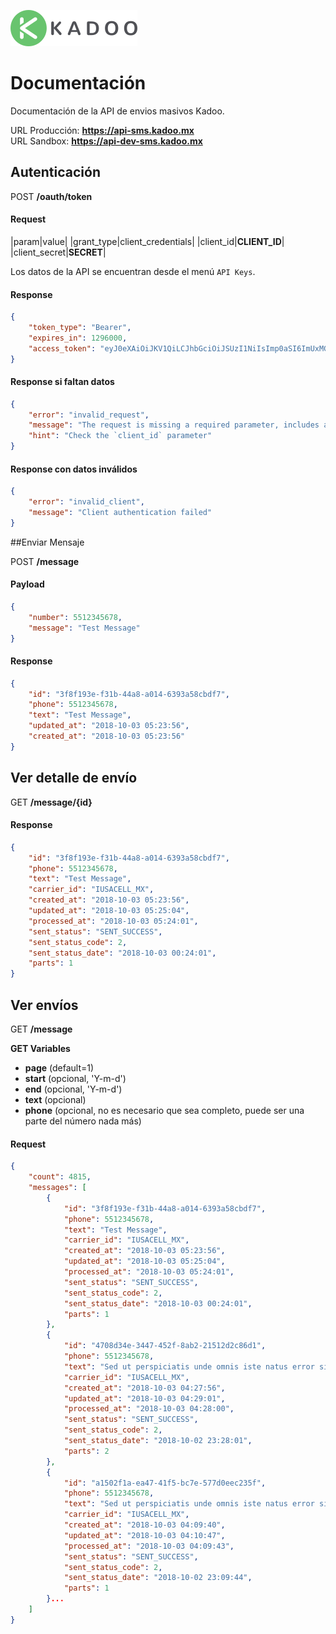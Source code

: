 ![alt text](logo.png)

# Documentación

Documentación de la API de envios masivos Kadoo.

URL Producción: **https://api-sms.kadoo.mx** <br/>
URL Sandbox: **https://api-dev-sms.kadoo.mx**

## Autenticación

POST **/oauth/token**

#### Request

|param|value|
|grant_type|client_credentials|
|client_id|**CLIENT_ID**|
|client_secret|**SECRET**|

Los datos de la API se encuentran desde el menú `API Keys`.


#### Response

```json
{
    "token_type": "Bearer",
    "expires_in": 1296000,
    "access_token": "eyJ0eXAiOiJKV1QiLCJhbGciOiJSUzI1NiIsImp0aSI6ImUxMGI2NTQyYTk2NTFmZGRjODZmN2E0MWM4MjM5ZGZhNjVmMTk1YmE3NDVkNjZhYzkwYjk0YzYzZTBmYjZiNGMzNmFjMzUwNjY4ZTQ0MmYwIn0.eyJhdWQiOiI2IiwianRpIjoiZTEwYjY1NDJhOTY1MWZkZGM4NmY3YTQxYzgyMzlkZmE2NWYxOTViYTc0NWQ2NmFjOTBiOTRjNjNlMGZiNmI0YzM2YWMzNTA2NjhlNDQyZjAiLCJpYXQiOjE1Mzg1NDM5MjMsIm5iZiI6MTUzODU0MzkyMywiZXhwIjoxNTM5ODM5OTIzLCJzdWIiOiIiLCJzY29wZXMiOltdfQ.KgDTFBHLOHcnFjBoN4HoH_8M-ykzi5Uj1hWCT64suocHDm_0QA-y4CQzV5CsTiQnDhm8UBEbtgQPw7rkN9F3KcCOfP-vVcVxuhVit01MBtwRPUOY_Mn6SUtTlJUQfIrtIj7Rky4fUq-uwn-2w9i1GNE6cCvOoyps1t4_DeSDFVhT_PqERHsvAg7AKsR6Tc9IXUIXJpsrJ0-x70T6fy3hBy4SP38JA4hda44i7PGCqnmOsQ87EM0ttSGPkFWzxlnlHfzZZBNoT2LWnhYw2LVxAO7sRA-lKIbx6HLeHllO9vPFtIghZn7EkF8iQmP3VBBdxrqA60YBDdSs_mVr8Zn-ARrvDegFS9vnoZTqNIMyxrnHp41DW-9ghtN3Yv2e9H1-5BgbrjAg005Rdr2lRgKGn_ppqxZeIejLxRr1S9OW90Jxfw_i89I6mc6eRDjJqhzh3z9o8mwKDgw9Nni5EfWtDXmLZoe_W3YV3N5rkk7oQ-Tk7JrJ8akCzvL2qvBKlQwjaN70Rktax6Ua5dao4ha5Dqd2P28qaN2ZDNhTc7FaEGlgrcQn2L516Y2qsFP9XlvdnnXQ5U6BohN59GZeiF_KnSi9Vv8vn5IaEpXys2ykfwQ5UiuI1UXU8asA5n-kJsIruVhBOF-F4PT_aacbwee89dNcYrguXgkGciFR9t-gQKo"
}
```

#### Response si faltan datos

```json
{
    "error": "invalid_request",
    "message": "The request is missing a required parameter, includes an invalid parameter value, includes a parameter more than once, or is otherwise malformed.",
    "hint": "Check the `client_id` parameter"
}
```

#### Response con datos inválidos

````json
{
    "error": "invalid_client",
    "message": "Client authentication failed"
}
````

##Enviar Mensaje

POST **/message**

#### Payload

````json
{
	"number": 5512345678,
	"message": "Test Message"
}
````

#### Response

````json
{
    "id": "3f8f193e-f31b-44a8-a014-6393a58cbdf7",
    "phone": 5512345678,
    "text": "Test Message",
    "updated_at": "2018-10-03 05:23:56",
    "created_at": "2018-10-03 05:23:56"
}
````

## Ver detalle de envío

GET **/message/{id}**

#### Response

````json
{
    "id": "3f8f193e-f31b-44a8-a014-6393a58cbdf7",
    "phone": 5512345678,
    "text": "Test Message",
    "carrier_id": "IUSACELL_MX",
    "created_at": "2018-10-03 05:23:56",
    "updated_at": "2018-10-03 05:25:04",
    "processed_at": "2018-10-03 05:24:01",
    "sent_status": "SENT_SUCCESS",
    "sent_status_code": 2,
    "sent_status_date": "2018-10-03 00:24:01",
    "parts": 1
}
````

## Ver envíos

GET **/message**

**GET Variables**

* **page** (default=1)
* **start** (opcional, 'Y-m-d')
* **end** (opcional, 'Y-m-d')
* **text** (opcional)
* **phone** (opcional, no es necesario que sea completo, puede ser una parte del número nada más)

#### Request

```json
{
    "count": 4815,
    "messages": [
        {
            "id": "3f8f193e-f31b-44a8-a014-6393a58cbdf7",
            "phone": 5512345678,
            "text": "Test Message",
            "carrier_id": "IUSACELL_MX",
            "created_at": "2018-10-03 05:23:56",
            "updated_at": "2018-10-03 05:25:04",
            "processed_at": "2018-10-03 05:24:01",
            "sent_status": "SENT_SUCCESS",
            "sent_status_code": 2,
            "sent_status_date": "2018-10-03 00:24:01",
            "parts": 1
        },
        {
            "id": "4708d34e-3447-452f-8ab2-21512d2c86d1",
            "phone": 5512345678,
            "text": "Sed ut perspiciatis unde omnis iste natus error sit voluptatem accusantium doloremque laudantium, totam rem aperiam, eaque ipsa quae ab illo inventore veritatis et quasi architecto beatae vitae dicta sunt expli",
            "carrier_id": "IUSACELL_MX",
            "created_at": "2018-10-03 04:27:56",
            "updated_at": "2018-10-03 04:29:01",
            "processed_at": "2018-10-03 04:28:00",
            "sent_status": "SENT_SUCCESS",
            "sent_status_code": 2,
            "sent_status_date": "2018-10-02 23:28:01",
            "parts": 2
        },
        {
            "id": "a1502f1a-ea47-41f5-bc7e-577d0eec235f",
            "phone": 5512345678,
            "text": "Sed ut perspiciatis unde omnis iste natus error sit voluptatem accusantium doloremque laudantium, totam rem aperiam, eaque ipsa quae ab illo inventore veritatis et quasi architecto beatae vitae dicta sunt expli",
            "carrier_id": "IUSACELL_MX",
            "created_at": "2018-10-03 04:09:40",
            "updated_at": "2018-10-03 04:10:47",
            "processed_at": "2018-10-03 04:09:43",
            "sent_status": "SENT_SUCCESS",
            "sent_status_code": 2,
            "sent_status_date": "2018-10-02 23:09:44",
            "parts": 1
        }...
    ]
}
```
